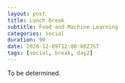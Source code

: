```yaml
---
layout: post
title: Lunch Break 
subtitle: Food and Machine Learning
categories: social
duration: 90
date: 2020-12-09T12:00:00ZJST
tags: [social, break, day2]
---
```


To be determined.
